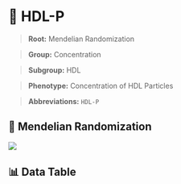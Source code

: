 # 🧪 HDL-P

> **Root:** Mendelian Randomization

> **Group:** Concentration  

> **Subgroup:** HDL

> **Phenotype:** Concentration of HDL Particles  

> **Abbreviations:** `HDL-P`

## 🧬 Mendelian Randomization  

<img src="/MR/Figures/Inverse/HDLhengxianP.png"/>


## 📊 Data Table


<CsvTableMRI src="/MR_Data/Inverse/HDLhengxianP.csv"/>
